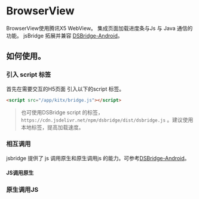 # BrowserView

BrowserView使用腾讯X5 WebView。 集成页面加载进度条与Js 与 Java 通信的功能。 
jsBridge 拓展并兼容 [DSBridge-Android](https://github.com/wendux/DSBridge-Android)。

## 如何使用。
### 引入 script 标签
首先在需要交互的H5页面 引入以下的script 标签。

```html
<script src="/app/kitx/bridge.js"></script>

```
> 也可使用DSBridge script 的标签，`https://cdn.jsdelivr.net/npm/dsbridge/dist/dsbridge.js` 。建议使用本地标签，提高加载速度。

### 相互调用
jsbridge 提供了 js 调用原生和原生调用js 的能力。可参考[DSBridge-Android](https://github.com/wendux/DSBridge-Android)。

#### JS调用原生 

###  原生调用JS

 

